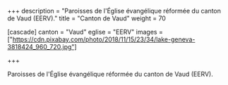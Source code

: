+++
description = "Paroisses de l'Église évangélique réformée du canton de Vaud (EERV)."
title = "Canton de Vaud"
weight = 70

[cascade]
  canton = "Vaud"
  eglise = "EERV"
  images = ["https://cdn.pixabay.com/photo/2018/11/15/23/34/lake-geneva-3818424_960_720.jpg"]

+++

Paroisses de l'Église évangélique réformée du canton de Vaud (EERV).
